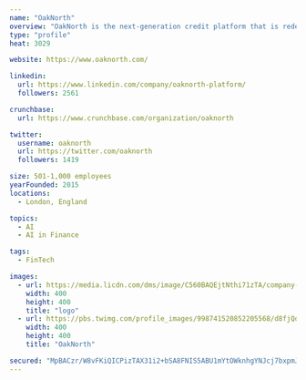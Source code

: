 ```yaml
---
name: "OakNorth"
overview: "OakNorth is the next-generation credit platform that is redefining lending to lower mid-market businesses ($1-$25m loan size) globally."
type: "profile"
heat: 3029

website: https://www.oaknorth.com/

linkedin:
  url: https://www.linkedin.com/company/oaknorth-platform/
  followers: 2561

crunchbase:
  url: https://www.crunchbase.com/organization/oaknorth

twitter:
  username: oaknorth
  url: https://twitter.com/oaknorth
  followers: 1419

size: 501-1,000 employees
yearFounded: 2015
locations:
  - London, England

topics:
  - AI
  - AI in Finance

tags:
  - FinTech

images:
  - url: https://media.licdn.com/dms/image/C560BAQEjtNthi71zTA/company-logo_400_400/0?e=1582761600&v=beta&t=XitnTY1AgTfKiW2K649HKaz1S6NKLbmPn9FoVexEs7w
    width: 400
    height: 400
    title: "logo"
  - url: https://pbs.twimg.com/profile_images/998741520852205568/d8fjQqUY_400x400.jpg
    width: 400
    height: 400
    title: "OakNorth"

secured: "MpBACzr/W8vFKiQICPizTAX31i2+bSA8FNIS5ABU1mYtOWknhgYNJcj7bxpmJdLDPZ8eWvIt6PzVRGikQ7A7if7Mnxq30F+DsfYzZLfuaLphEVtHo8d+3LkDX5lMRR0AYbzAVbwWiffe7ihs/XGsOY5ef5r+YpQd69NMB2bWiPgDD0qykwcsfz4k1pYt/YLxyde333oTE7/s9QOPKGO/28zAE8Gvd/zEfrTEi0g/j0beq0REMgC00rIy1JgeTzA5y+BDpJPvRS0/5Xkyr7wQHQ==;uc0WEgSnSJO4iEaKO0dEkg=="
---
```


